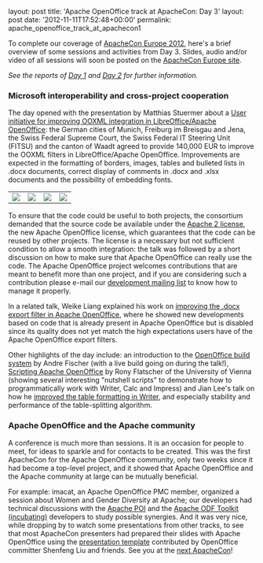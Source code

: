 layout: post
title: 'Apache OpenOffice track at ApacheCon: Day 3'
layout: post
date: '2012-11-11T17:52:48+00:00'
permalink: apache_openoffice_track_at_apachecon1

<p>To complete our coverage of <a href="http://www.apachecon.eu/">ApacheCon Europe 2012</a>, here's a brief overview of some sessions and activities from Day 3. Slides, audio and/or video of all sessions will soon be posted on the <a href="http://www.apachecon.eu/">ApacheCon Europe site</a>.</p> 
  <p><em>See the reports of <a href="http://s.apache.org/openoffice-aceu2012-day-1">Day 1</a> and <a href="http://s.apache.org/openoffice-aceu2012-day-2">Day 2</a> for further information.</em></p> 
  <h3>Microsoft interoperability and cross-project cooperation</h3> 
  <p>The day opened with the presentation by Matthias Stuermer about a <a href="http://www.apachecon.eu/schedule/presentation/46/">User initiative for improving OOXML integration in LibreOffice/Apache OpenOffice</a>: the German cities of Munich, Freiburg im Breisgau and Jena, the Swiss Federal Supreme Court, the Swiss Federal IT Steering Unit (FITSU) and the canton of Waadt agreed to provide 140,000 EUR to improve the OOXML filters in LibreOffice/Apache OpenOffice. Improvements are expected in the formatting of borders, images, tables and bulleted lists in .docx documents, correct display of comments in .docx and .xlsx documents and the possibility of embedding fonts.</p> 
  <div align="center"> 
    <table cellpadding="10"> 
      <tbody> 
        <tr> 
          <td><a href="http://people.apache.org/~pescetti/roller/20121108/stuermer1-1024.jpg" target="_new"><img src="http://people.apache.org/~pescetti/roller/20121108/stuermer1-160.jpg" /></a></td> 
          <td><a href="http://people.apache.org/~pescetti/roller/20121108/stuermer2-1024.jpg" target="_new"><img src="http://people.apache.org/~pescetti/roller/20121108/stuermer2-160.jpg" /></a></td> 
          <td><a href="http://people.apache.org/~pescetti/roller/20121108/stuermer3-1024.jpg" target="_new"><img src="http://people.apache.org/~pescetti/roller/20121108/stuermer3-160.jpg" /></a></td> 
          <td><a href="http://people.apache.org/~pescetti/roller/20121108/stuermer4-1024.jpg" target="_new"><img src="http://people.apache.org/~pescetti/roller/20121108/stuermer4-160.jpg" /></a></td> 
        </tr> 
      </tbody> 
    </table> 
  </div> 
  <p>To ensure that the code could be useful to both projects, the consortium demanded that the source code be available under the <a href="http://www.apache.org/licenses/LICENSE-2.0.html">Apache 2 license</a>, the new Apache OpenOffice license, which guarantees that the code can be reused by other projects. The license is a necessary but not sufficient condition to allow a smooth integration: the talk was followed by a short discussion on how to make sure that Apache OpenOffice can really use the code. The Apache OpenOffice project welcomes contributions that are meant to benefit more than one project, and if you are considering such a contribution please e-mail our <a href="http://incubator.apache.org/openofficeorg/mailing-lists.html#development-mailing-list">development mailing list</a> to know how to manage it properly.</p> 
  <p>In a related talk, Weike Liang explained his work on <a href="http://www.apachecon.eu/schedule/presentation/58/">improving the .docx export filter in Apache OpenOffice</a>, where he showed new developments based on code that is already present in Apache OpenOffice but is disabled since its quality does not yet match the high expectations users have of the Apache OpenOffice export filters.</p> 
  <p>Other highlights of the day include: an introduction to the <a href="http://www.apachecon.eu/schedule/presentation/158/">OpenOffice build system</a> by Andre Fischer (with a live build going on during the talk!), <a href="http://www.apachecon.eu/schedule/presentation/44/">Scripting Apache OpenOffice</a> by Rony Flatscher of the University of Vienna (showing several interesting &quot;nutshell scripts&quot; to demonstrate how to programmatically work with Writer, Calc and Impress) and Jian Lee's talk on how he <a href="http://www.apachecon.eu/schedule/presentation/173/">improved the table formatting in Writer</a>, and especially stability and performance of the table-splitting algorithm.</p> 
  <h3>Apache OpenOffice and the Apache community</h3> 
  <p>A conference is much more than sessions. It is an occasion for people to meet, for ideas to sparkle and for contacts to be created. This was the first ApacheCon for the Apache OpenOffice community, only two weeks since it had become a top-level project, and it showed that Apache OpenOffice and the Apache community at large can be mutually beneficial.</p> 
  <p>For example: imacat, an Apache OpenOffice PMC member, organized a session about Women and Gender Diversity at Apache; our developers had technical discussions with the <a href="http://poi.apache.org/">Apache POI</a> and the <a href="http://incubator.apache.org/odftoolkit/">Apache ODF Toolkit (incubating)</a> developers to study possible synergies. And it was very nice, while dropping by to watch some presentations from other tracks, to see that most ApacheCon presenters had prepared their slides with Apache OpenOffice using the <a href="http://templates.openoffice.org/en/node/8865">presentation template</a> contributed by OpenOffice committer Shenfeng Liu and friends. See you at the <a href="http://na.apachecon.com/">next ApacheCon</a>!</p>
